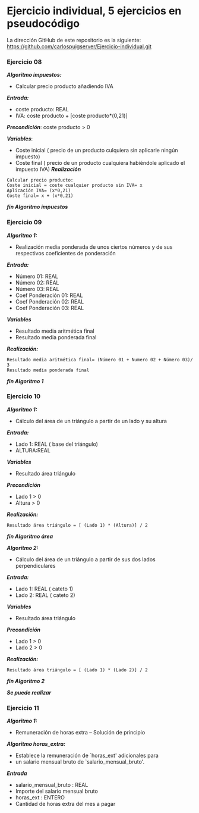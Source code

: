 # Ejercicio individual, 5 ejercicios en pseudocódigo


La dirección GitHub de este repositorio es la siguiente: https://github.com/carlospuigserver/Ejercicio-individual.git


### Ejercicio 08

***Algoritmo impuestos:***
* Calcular precio producto añadiendo IVA

***Entrada:***
* coste producto: REAL
* IVA: coste producto + [coste producto*(0,21)]

***Precondición***: coste producto > 0

***Variables***:
* Coste inicial ( precio de un producto culquiera sin aplicarle ningún impuesto)
* Coste final ( precio de un producto cualquiera habiéndole aplicado el impuesto IVA)
***Realización***
```
Calcular precio producto:
Coste inicial = coste cualquier producto sin IVA= x
Aplicación IVA= (x*0,21)
Coste final= x + (x*0,21)
```
***fin Algoritmo impuestos***




### Ejercicio 09

***Algoritmo 1:***
* Realización media ponderada de unos ciertos números y de sus respectivos coeficientes de ponderación

***Entrada:***
* Número 01: REAL
* Número 02: REAL
* Número 03: REAL
* Coef Ponderación 01: REAL
* Coef Ponderación 02: REAL
* Coef Ponderación 03: REAL


***Variables***
* Resultado media aritmética final
* Resultado media ponderada final


***Realización:***
```
Resultado media aritmética final= (Número 01 + Numero 02 + Número 03)/ 3
Resultado media ponderada final
```

***fin Algoritmo 1***



### Ejercicio 10

***Algoritmo 1:***
* Cálculo del área de un triángulo a partir de un lado y su altura

***Entrada:***
* Lado 1: REAL ( base del triángulo)
* ALTURA:REAL

***Variables***
* Resultado área triángulo

***Precondición***
* Lado 1 > 0
* Altura > 0

***Realización:***
```
Resultado área triángulo = [ (Lado 1) * (Altura)] / 2
```

***fin Algoritmo área***


***Algoritmo 2:***
* Cálculo del área de un triángulo a partir de sus dos lados perpendiculares


***Entrada:***
* Lado 1: REAL ( cateto 1)
* Lado 2: REAL ( cateto 2)

***Variables***
* Resultado área triángulo

***Precondición***
* Lado 1 > 0
* Lado 2 > 0

***Realización:***
```
Resultado área triángulo = [ (Lado 1) * (Lado 2)] / 2
```
***fin Algoritmo 2***

***Se puede realizar***




### Ejercicio 11

***Algoritmo 1:***
* Remuneración de horas extra – Solución de principio

***Algoritmo horas_extra:***
* Establece la remuneración de `horas_ext' adicionales para
* un salario mensual bruto de `salario_mensual_bruto'.

***Entrada***
* salario_mensual_bruto : REAL
* Importe del salario mensual bruto
* horas_ext : ENTERO
* Cantidad de horas extra del mes a pagar





